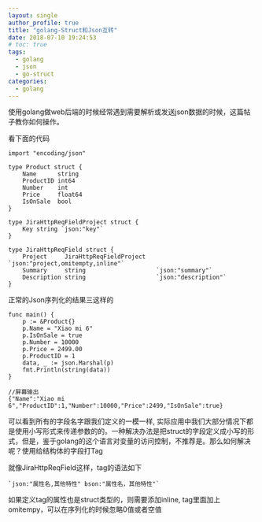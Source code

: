 ```yaml
---
layout: single
author_profile: true
title: "golang-Struct和Json互转"
date: 2018-07-10 19:24:53
# toc: true
tags:
  - golang
  - json
  - go-struct
categories:
  - golang
---
```


使用golang做web后端的时候经常遇到需要解析或发送json数据的时候，这篇帖子教你如何操作。

看下面的代码  
```
import "encoding/json"

type Product struct {
    Name      string
    ProductID int64
    Number    int
    Price     float64
    IsOnSale  bool
}

type JiraHttpReqFieldProject struct {
	Key string `json:"key"`
}

type JiraHttpReqField struct {
	Project     JiraHttpReqFieldProject   `json:"project,omitempty,inline"`
	Summary     string                    `json:"summary"`
	Description string                    `json:"description"`
}
```

正常的Json序列化的结果三这样的  
```
func main() {
    p := &Product{}
    p.Name = "Xiao mi 6"
    p.IsOnSale = true
    p.Number = 10000
    p.Price = 2499.00
    p.ProductID = 1
    data, _ := json.Marshal(p)
    fmt.Println(string(data))
}

//屏幕输出
{"Name":"Xiao mi 6","ProductID":1,"Number":10000,"Price":2499,"IsOnSale":true}
```

可以看到所有的字段名字跟我们定义的一模一样, 实际应用中我们大部分情况下都是使用小写形式来传递参数的的。一种解决办法是把struct的字段定义成小写的形式，但是，鉴于golang的这个语言对变量的访问控制，不推荐是。那么如何解决呢？使用给结构体的字段打Tag

就像JiraHttpReqField这样，tag的语法如下  
```
`json:"属性名,其他特性" bson:"属性名，其他特性"`
```

如果定义tag的属性也是struct类型的，则需要添加inline, tag里面加上omitempy，可以在序列化的时候忽略0值或者空值